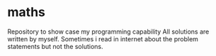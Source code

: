 # maths
Repository to show case my programming capability
All solutions are written by myself. 
Sometimes i read in internet about the problem statements but not the solutions.

